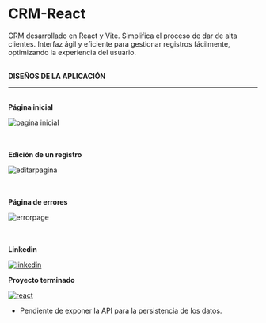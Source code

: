 # CRM-React
CRM desarrollado en React y Vite. Simplifica el proceso de dar de alta clientes. Interfaz ágil y eficiente para gestionar registros fácilmente, optimizando la experiencia del usuario.

<br>
<b> DISEÑOS DE LA APLICACIÓN</b>

<hr>

<br>
<b> Página inicial</b>

![pagina inicial](https://github.com/OrlayMolina/CRM-React/assets/111409267/c5b030a9-a3d4-46b0-a9c5-4aac359d198f)


<br>

<br>
<b> Edición de un registro</b>

![editarpagina](https://github.com/OrlayMolina/CRM-React/assets/111409267/47793559-567c-4a2f-809b-376d5fb77179)


<br>


<br>
<b> Página de errores</b>

![errorpage](https://github.com/OrlayMolina/CRM-React/assets/111409267/38be14fd-01aa-4ef8-a9c1-274ffbee33fc)


<br>

<br>
<b>Linkedin</b>

<a href="https://www.linkedin.com/in/orlay-andres-molina-gomez-71b470241/" target="_blank">
  
![linkedin](https://github.com/OrlayMolina/CRM-React/assets/111409267/96765dc0-2fab-4585-878d-8829f5126f97)


</a>

<b>Proyecto terminado</b>

<a href="https://orlay-andres-molina-proyecto10.netlify.app/" target="_blank">


![react](https://github.com/OrlayMolina/CRM-React/assets/111409267/4cd3b5bd-fb2c-4bcd-8e62-cc34f60e309e)


</a>

* Pendiente de exponer la API para la persistencia de los datos.
